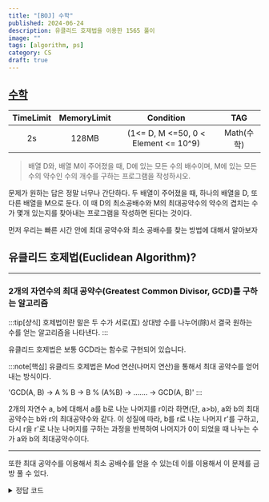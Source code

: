 ```yaml
---
title: "[BOJ] 수학"
published: 2024-06-24
description: 유클리드 호제법을 이용한 1565 풀이
image: ""
tags: [algorithm, ps]
category: CS
draft: true
---
```


## [수학](https://www.acmicpc.net/problem/1565)

| TimeLimit | MemoryLimit |              Condition               |   TAG    |
|:---------:|:-----------:|:------------------------------------:|:--------:|
|    2s     |    128MB    | (1<= D, M <=50, 0 < Element <= 10^9) | Math(수학) |


> 배열 D와, 배열 M이 주어졌을 때, D에 있는 모든 수의 배수이며, M에 있는 모든 수의 약수인 수의 개수를 구하는 프로그램을 작성하시오.


문제가 원하는 답은 정말 너무나 간단하다. 두 배열이 주어졌을 때, 하나의 배열을 D, 또 다른 배열을 M으로 둔다.
이 때 D의 최소공배수와 M의 최대공약수의 약수의 겹치는 수가 몇개 있는지를 찾아내는 프로그램을 작성하면 된다는 것이다.


먼저 우리는 빠른 시간 안에 최대 공약수와 최소 공배수를 찾는 방법에 대해서 알아보자

## 유클리드 호제법(Euclidean Algorithm)?
--------------------------
### 2개의 자연수의 최대 공약수(Greatest Common Divisor, GCD)를 구하는 알고리즘

:::tip[샹식]
호제법이란 말은 두 수가 서로(互) 상대방 수를 나누어(除)서 결국 원하는 수를 얻는 알고리즘을 나타낸다.
:::

유클리드 호제법은 보통 GCD라는 함수로 구현되어 있습니다.

:::note[핵심]
유클리드 호제법은 Mod 연산(나머지 연산)을 통해서 최대 공약수를 얻어내는 방식이다.

'GCD(A, B) -> A % B -> B % (A%B) -> ....... -> GCD(A, B)'
:::

2개의 자연수 a, b에 대해서 a를 b로 나눈 나머지를 r이라 하면(단, a>b), a와 b의 최대공약수는 b와 r의 최대공약수와 같다.
이 성질에 따라, b를 r로 나눈 나머지 r'를 구하고, 다시 r을 r'로 나눈 나머지를 구하는 과정을 반복하여 나머지가 0이 되었을 때 나누는 수가 a와 b의 최대공약수이다.


-------------------

또한 최대 공약수를 이용해서 최소 공배수를 얻을 수 있는데
이를 이용해서 이 문제를 금방 풀 수 있다.




<details>
<summary> 정답 코드 </summary>

```go
package main

import (
	"bufio"
	"fmt"
	"os"
)

var n, m int

func gcd(a, b int) int {
	if b == 0 {
		return a
	}
	return gcd(b, a%b)
}

func lcm(a, b int) int {
	return (a * b) / gcd(a, b)
}

func main() {
	reader := bufio.NewReader(os.Stdin)
	writer := bufio.NewWriter(os.Stdout)
	defer writer.Flush()

	_, err := fmt.Fscanln(reader, &n, &m)
	if err != nil {
		return
	}

	var tmp int
	fmt.Fscan(reader, &tmp)
	myLcm := tmp
	if tmp == 0 {
		fmt.Fprintln(writer, 0)
		return
	}
	for i := 0; i < n-1; i++ {
		fmt.Fscan(reader, &tmp)
		if tmp == 0 {
			fmt.Fprintln(writer, 0)
			return
		}
		myLcm = lcm(myLcm, tmp)
	}

	fmt.Fscan(reader, &tmp)
	myGcd := tmp

	if tmp == 0 {
		fmt.Fprintln(writer, 0)
		return
	}

	for i := 0; i < m-1; i++ {
		fmt.Fscan(reader, &tmp)
		if tmp == 0 {
			fmt.Fprintln(writer, 0)
			return
		}
		myGcd = gcd(myGcd, tmp)
	}

	if myGcd%myLcm != 0 {
		fmt.Fprintln(writer, 0)
		return
	}

	count := 0
	div := myGcd / myLcm
	for i := 1; i*i <= div; i++ {
		if div%i == 0 {
			count++
			if i != div/i {
				count++
			}
		}
	}

	fmt.Fprintln(writer, count)

}

```
</details>